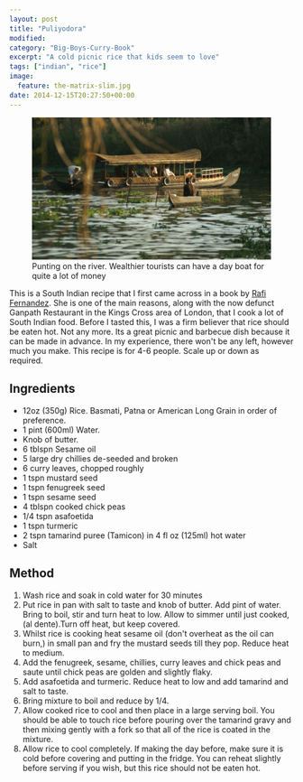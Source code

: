 ```yaml
---
layout: post
title: "Puliyodora"
modified:
category: "Big-Boys-Curry-Book"
excerpt: "A cold picnic rice that kids seem to love"
tags: ["indian", "rice"]
image:
  feature: the-matrix-slim.jpg
date: 2014-12-15T20:27:50+00:00
---
```


<figure>
	<a href="/images/bbcb/pict2412.jpg"><img src="/images/bbcb/pict2412.jpg"></a>
	<figcaption>Punting on the river. Wealthier tourists can have a day boat for quite a lot of money</figcaption>
</figure>

This is a South Indian recipe that I first came across in a book by <a href="http://www.spicebox.co.uk/" title="Rafi's Spicebox" target="_blank">Rafi Fernandez</a>. 
She is one of the main reasons, along with the now defunct Ganpath Restaurant in 
the Kings Cross area of London, that I cook a lot of South Indian food. Before I 
tasted this, I was a firm believer that rice should be eaten hot. Not any more. 
Its a great picnic and barbecue dish because it can be made in advance. In my 
experience, there won't be any left, however much you make. This recipe is for 
4-6 people. Scale up or down as required.

## Ingredients

<ul>
    <li>12oz (350g) Rice. Basmati, Patna or American Long Grain in order of preference.</li>
    <li>1 pint (600ml) Water.</li><li>Knob of butter.</li><li>6 tblspn Sesame oil</li>
    <li>5 large dry chillies de-seeded and broken</li>
    <li>6 curry leaves, chopped roughly</li>
    <li>1 tspn mustard seed</li>
    <li>1 tspn fenugreek seed</li>
    <li>1 tspn sesame seed</li>
    <li>4 tblspn cooked chick peas</li>
    <li>1/4 tspn asafoetida</li>
    <li>1 tspn turmeric</li>
    <li>2 tspn tamarind puree (Tamicon) in 4 fl oz (125ml) hot water</li>
    <li>Salt</li>
</ul>

## Method

<ol>
    <li>Wash rice and soak in cold water for 30 minutes</li>
    <li>Put rice in pan with salt to taste and knob of butter. Add pint of water. 
Bring to boil, stir and turn heat to low. Allow to simmer until just cooked, 
(al dente).Turn off heat, but keep covered.</li>
    <li>Whilst rice is cooking heat sesame oil (don't overheat as the oil can burn,) 
in small pan and fry the mustard seeds till they pop. Reduce heat to medium.</li>
    <li>Add the fenugreek, sesame, chillies, curry leaves and chick peas and 
saute until chick peas are golden and slightly flaky.</li>
    <li>Add asafoetida and turmeric. Reduce heat to low and add tamarind and salt to taste.</li>
    <li>Bring mixture to boil and reduce by 1/4.</li>
    <li>Allow cooked rice to cool and then place in a large serving boil. You 
should be able to touch rice before pouring over the tamarind gravy and then 
mixing gently with a fork so that all of the rice is coated in the mixture.</li>
    <li>Allow rice to cool completely. If making the day before, make sure it is 
cold before covering and putting in the fridge. You can reheat slightly before 
serving if you wish, but this rice should not be eaten hot.</li>
</ol>

